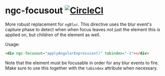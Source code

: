 # ngc-focusout [![CircleCI](https://circleci.com/gh/UrbanCompass/ngc-focusout.svg?style=svg)](https://circleci.com/gh/UrbanCompass/ngc-focusout)

More robust replacement for `ngBlur`. This directive uses the blur event's capture phase to detect when when focus leaves not just the element this is applied on, but children of the element as well.

Usage:
```html
<div ngc-focusout="applyAngularExpression()" tabindex="-1"></div>
```

Note that the element must be focusable in order for any blur events to fire. Make sure to
use this together with the `tabindex` attribute when necessary.
